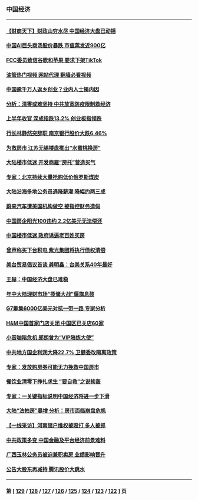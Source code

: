 ### 中国经济
---
#### [【财商天下】财政山穷水尽 中国经济大盘已动摇](../../pages/ncid283/n13770956.md?07011245) 
#### [中国AI巨头商汤股价暴跌 市值蒸发近900亿](../../pages/ncid283/n13770976.md?07011245) 
#### [FCC委员致信谷歌和苹果 要求下架TikTok](../../pages/ncid283/n13770963.md?07011245) 
#### [油管热门视频 网站代理 翻墙必看视频](http://209.222.30.114:81/youtube.html?07011245)
#### [中国逾千万人返乡创业？业内人士揭内因](../../pages/ncid283/n13770780.md?07011245) 
#### [分析：清零或难坚持 中共放宽防疫限制救经济](../../pages/ncid283/n13770641.md?07011245) 
#### [上半年收官 深成指跌13.2% 创业板指领跌](../../pages/ncid283/n13770651.md?07011245) 
#### [行长林静然突辞职 南京银行股价大跌6.46%](../../pages/ncid283/n13770633.md?07011245) 
#### [为救房市 江苏无锡楼盘推出“水蜜桃换房”](../../pages/ncid283/n13770456.md?07011245) 
#### [大陆楼市低迷 开发商雇“房托”营造买气](../../pages/ncid283/n13770494.md?07011245) 
#### [专家：北京持续大量抢购低价俄罗斯煤炭](../../pages/ncid283/n13770387.md?07011245) 
#### [大陆沿海多地公务员遇降薪潮 降幅约两三成](../../pages/ncid283/n13770359.md?07011245) 
#### [蔚来汽车遭美国机构做空 被指控财务造假](../../pages/ncid283/n13770180.md?07011245) 
#### [中国房企阳光100违约 2.2亿美元无法偿还](../../pages/ncid283/n13770237.md?07011245) 
#### [中国楼市低迷 政府诱逼老百姓买房](../../pages/ncid283/n13770086.md?07011245) 
#### [曾声称买下台积电 紫光集团将执行债权清偿](../../pages/ncid283/n13769819.md?07011245) 
#### [美台贸易倡议首谈 龚明鑫：台美关系40年最好](../../pages/ncid283/n13769663.md?07011245) 
#### [王赫：中国经济大盘已难稳](../../pages/ncid283/n13769665.md?07011245) 
#### [年中大陆理财市场“揽储大战”偃旗息鼓](../../pages/ncid283/n13769713.md?07011245) 
#### [G7筹集6000亿美元对抗一带一路 专家分析](../../pages/ncid283/n13769510.md?07011245) 
#### [H&M中国首家门店关闭 中国区已关店60家](../../pages/ncid283/n13769577.md?07011245) 
#### [小音咖陷危机 郎朗曾为“VIP陪练大使”](../../pages/ncid283/n13769509.md?07011245) 
#### [中共地方国企利润大降22.7% 卫健委改隔离政策](../../pages/ncid283/n13769245.md?07011245) 
#### [专家：发放购房券可能无力挽救中国房市](../../pages/ncid283/n13769001.md?07011245) 
#### [餐饮业清零下挣扎求生 “要自救”之说挨轰](../../pages/ncid283/n13768571.md?07011245) 
#### [专家：一关键指标说明中国经济将进一步下滑](../../pages/ncid283/n13768754.md?07011245) 
#### [大陆“法拍房”暴增 分析：房市面临崩盘危机](../../pages/ncid283/n13768591.md?07011245) 
#### [【一线采访】河南储户维权被殴打 多人被抓](../../pages/ncid283/n13768629.md?07011245) 
#### [中共政策多变 中国金融及平台经济前景难料](../../pages/ncid283/n13768653.md?07011245) 
#### [广西玉林公务员被迫兼职卖房 业绩影响晋升](../../pages/ncid283/n13768431.md?07011245) 
#### [公告大股东再减持 腾讯股价大跳水](../../pages/ncid283/n13768443.md?07011245) 

---
#### 第 [ [129](./129.md?07011245) / [128](./128.md?07011245) / [127](./127.md?07011245) / [126](./126.md?07011245) / [125](./125.md?07011245) / [124](./124.md?07011245) / [123](./123.md?07011245) / [122](./122.md?07011245) ] 页
